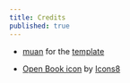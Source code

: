 ```yaml
---
title: Credits
published: true
---
```

- [muan](https://github.com/muan) for the [template](https://github.com/muan/scribble)

- [Open Book icon](https://icons8.com/icons/set/open-book) by [Icons8](https://icons8.com)